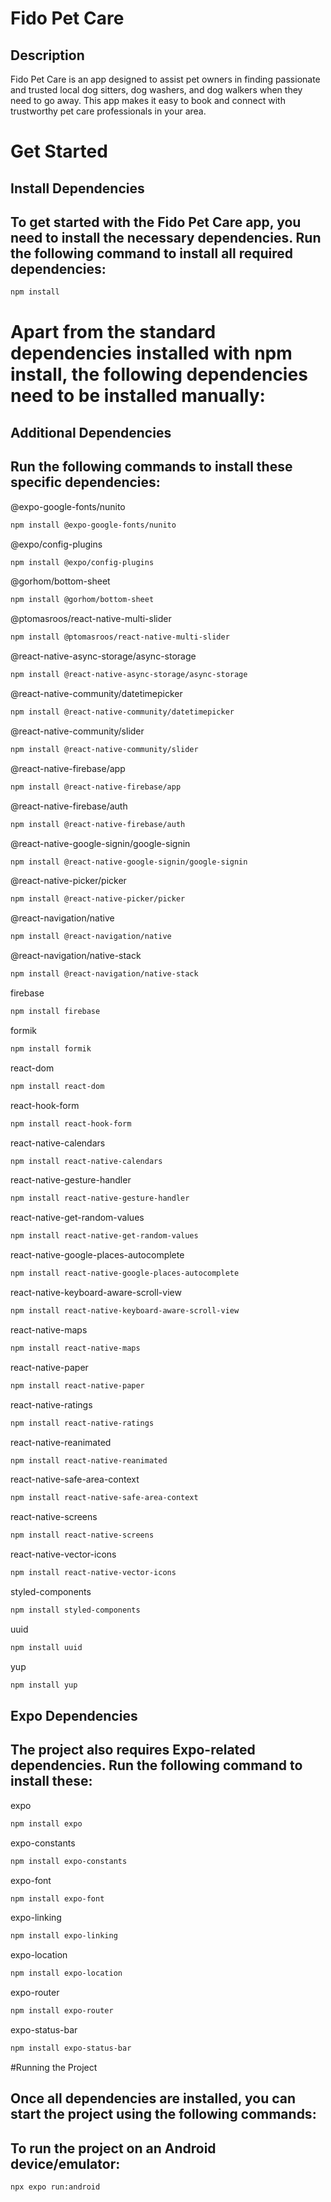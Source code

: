 # Fido Pet Care

## Description
Fido Pet Care is an app designed to assist pet owners in finding passionate and trusted local dog sitters, dog washers, and dog walkers when they need to go away. This app makes it easy to book and connect with trustworthy pet care professionals in your area.

# Get Started

## Install Dependencies

## To get started with the Fido Pet Care app, you need to install the necessary dependencies. Run the following command to install all required dependencies:

```bash
npm install
```

# Apart from the standard dependencies installed with npm install, the following dependencies need to be installed manually:

## Additional Dependencies

## Run the following commands to install these specific dependencies:


@expo-google-fonts/nunito
 ```bash
npm install @expo-google-fonts/nunito
```

@expo/config-plugins
```bash
npm install @expo/config-plugins
```
@gorhom/bottom-sheet
```bash
npm install @gorhom/bottom-sheet
```
@ptomasroos/react-native-multi-slider
```bash
npm install @ptomasroos/react-native-multi-slider
```
@react-native-async-storage/async-storage
```bash
npm install @react-native-async-storage/async-storage
```
@react-native-community/datetimepicker
```bash
npm install @react-native-community/datetimepicker
```
@react-native-community/slider
```bash
npm install @react-native-community/slider
```
@react-native-firebase/app
```bash
npm install @react-native-firebase/app
```
@react-native-firebase/auth
```bash
npm install @react-native-firebase/auth
```
@react-native-google-signin/google-signin
```bash
npm install @react-native-google-signin/google-signin
```
@react-native-picker/picker
```bash
npm install @react-native-picker/picker
```
@react-navigation/native
```bash
npm install @react-navigation/native
```
@react-navigation/native-stack
```bash
npm install @react-navigation/native-stack
```
firebase
```bash
npm install firebase
```
formik
```bash
npm install formik
```
react-dom
```bash
npm install react-dom
```
react-hook-form
```bash
npm install react-hook-form
```
react-native-calendars
```bash
npm install react-native-calendars
```
react-native-gesture-handler
```bash
npm install react-native-gesture-handler
```
react-native-get-random-values
```bash
npm install react-native-get-random-values
```
react-native-google-places-autocomplete
```bash
npm install react-native-google-places-autocomplete
```
react-native-keyboard-aware-scroll-view
```bash
npm install react-native-keyboard-aware-scroll-view
```
react-native-maps
```bash
npm install react-native-maps
```
react-native-paper
```bash
npm install react-native-paper
```
react-native-ratings
```bash
npm install react-native-ratings
```
react-native-reanimated
```bash
npm install react-native-reanimated
```
react-native-safe-area-context
```bash
npm install react-native-safe-area-context
```
react-native-screens
```bash
npm install react-native-screens
```
react-native-vector-icons
```bash
npm install react-native-vector-icons
```
styled-components
```bash
npm install styled-components
```
uuid
```bash
npm install uuid
```
yup
```bash
npm install yup
```
## Expo Dependencies

## The project also requires Expo-related dependencies. Run the following command to install these:

expo
```bash
npm install expo
```
expo-constants
```bash
npm install expo-constants
```
expo-font
```bash
npm install expo-font
```
expo-linking
```bash
npm install expo-linking
```
expo-location
```bash
npm install expo-location
```
expo-router
```bash
npm install expo-router
```
expo-status-bar
```bash
npm install expo-status-bar
```
#Running the Project

## Once all dependencies are installed, you can start the project using the following commands:

## To run the project on an Android device/emulator:
```bash
npx expo run:android
```



